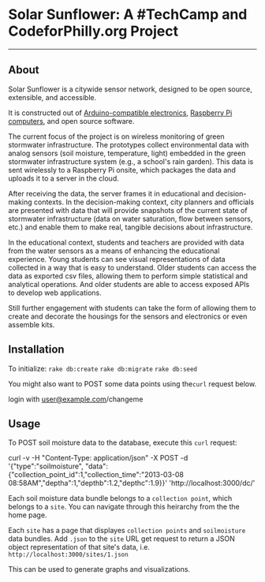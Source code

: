 # Solar Sunflower: A #TechCamp and CodeforPhilly.org Project
-----------

About
-----------
Solar Sunflower is a citywide sensor network, designed to be open source, extensible, and accessible. 

It is constructed out of [Arduino-compatible electronics](http://jeelabs.com/products/jeenode), [Raspberry Pi computers](http://www.raspberrypi.org/), and open source software.

The current focus of the project is on wireless monitoring of green stormwater infrastructure. The prototypes collect environmental data with analog sensors (soil moisture, temperature, light) embedded in the green stormwater infrastructure system (e.g., a school's rain garden). This data is sent wirelessly to a Raspberry Pi onsite, which packages the data and uploads it to a server in the cloud.

After receiving the data, the server frames it in educational and decision-making contexts. In the decision-making context, city planners and officials are presented with data that will provide snapshots of the current state of stormwater infrastructure (data on water saturation, flow between sensors, etc.) and enable them to make real, tangible decisions about infrastructure.

In the educational context, students and teachers are provided with data from the water sensors as a means of enhancing the educational experience. Young students can see visual representations of data collected in a way that is easy to understand. Older students can access the data as exported csv files, allowing them to perform simple statistical and analytical operations. And older students are able to access exposed APIs to develop web applications.

Still further engagement with students can take the form of allowing them to create and decorate the housings for the sensors and electronics or even assemble kits.

Installation
-----------

To initialize:
`rake db:create`
`rake db:migrate`
`rake db:seed`

You might also want to POST some data points using the`curl` request below.

login with user@example.com/changeme

Usage
-----------

To POST soil moisture data to the database, execute this `curl` request:

curl -v -H "Content-Type: application/json" -X POST -d '{"type":"soilmoisture", "data":{"collection_point_id":1,"collection_time":"2013-03-08 08:58AM","deptha":1,"depthb":1.2,"depthc":1.9}}' 'http://localhost:3000/dc/'

Each soil moisture data bundle belongs to a `collection point`, which belongs to a `site`. You can navigate through this heirarchy from the the home page.

Each `site` has a page that displayes `collection points` and `soilmoisture` data bundles. Add `.json` to the `site` URL get request to return a JSON object representation of that site's data, i.e. `http://localhost:3000/sites/1.json`

This can be used to generate graphs and visualizations.
